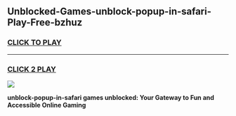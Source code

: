 
## Unblocked-Games-unblock-popup-in-safari-Play-Free-bzhuz
<h3>
<a href="https://premium76.site?title=unblock-popup-in-safari&ref=21A">CLICK TO PLAY</a></h3>
<hr>

<h3>
<a href="https://premium76.site?title=unblock-popup-in-safari&ref=21A">CLICK 2 PLAY</a>
  
</h3>

<a href="https://premium76.site?title=unblock-popup-in-safari&ref=21A"><img src="https://clearcache.store/games.png"></a>


**unblock-popup-in-safari games unblocked: Your Gateway to Fun and Accessible Online Gaming**

